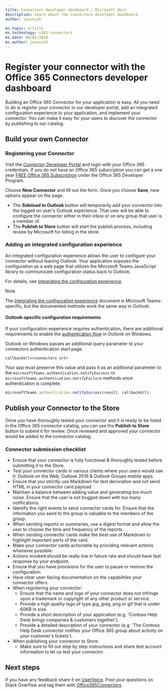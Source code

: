```yaml
---
title: Connectors developer dashboard | Microsoft Docs
description: Learn about the connectors developer dashboard.
author: jasonjoh

ms.topic: article
ms.technology: o365-connectors
ms.date: 08/02/2018
ms.author: jasonjoh
---
```


# Register your connector with the Office 365 Connectors developer dashboard

Building an Office 365 Connector for your application is easy. All you need to do is register your connector in our developer portal, add an integrated configuration experience to your application, and implement your connector. You can make it easy for your users to discover the connector by publishing to our catalog.

## Build your own Connector

### Registering your Connector

Visit the [Connector Developer Portal](https://aka.ms/connectorsdashboard) and login with your Office 365 credentials. If you do not have an Office 365 subscription you can get a one year [FREE Office 365 Subscription](https://developer.microsoft.com/office/dev-program) under the Office 365 Developer Program.

Choose **New Connector** and fill out the form. Once you choose **Save**, new options appear on the page.

- The **Sideload to Outlook** button will temporarily add your connector into the logged on user's Outlook experience. That user will be able to configure the connector either in their inbox or on any group that user is a member of.
- The **Publish to Store** button will start the publish process, including review by Microsoft for listing in the store.

### Adding an integrated configuration experience

An integrated configuration experience allows the user to configure your connector without leaving Outlook. Your application exposes the configuration as a web page that utilizes the Microsoft Teams JavaScript library to communicate configuration status back to Outlook.

For details, see [Integrating the configuration experience](/microsoftteams/platform/concepts/connectors/connectors-creating#integrating-the-configuration-experience).

> [!NOTE]
> The [Integrating the configuration experience](/microsoftteams/platform/concepts/connectors/connectors-creating#integrating-the-configuration-experience) document is Microsoft Teams-specific, but the documented methods work the same way in Outlook.

#### Outlook-specific configuration requirements

If your configuration experience requires authentication, there are additional requirements to enable the [authentication flow](/microsoftteams/platform/concepts/authentication/auth-flow-tab.md) in Outlook on Windows.

Outlook on Windows passes an additional query parameter to your connectors authentication start page.

```http
callbackUrl=<connectors url>
```

Your app must preserve this value and pass it as an additional parameter to the `microsoftTeams.authentication.notifySuccess` or `microsoftTeams.authentication.notifyFailure` methods once authentication is complete.

```js
microsoftTeams.authentication.notifySuccess(result, callbackUrl);
```

## Publish your Connector to the Store

Once you have thoroughly tested your connector and it is ready to be listed in the Office 365 connector catalog, you can use the **Publish to Store** button to submit it for review. Once reviewed and approved your connector would be added to the connector catalog.

### Connector submission checklist

- Ensure that your connector is fully functional & thoroughly tested before submitting it to the Store.
- Test your connector cards in various clients where your users would use it: Outlook on the Web, Outlook 2016 & Outlook Groups mobile apps.
- Ensure that you strictly use Markdown for text decoration and not send HTML in your connector card payload.
- Maintain a balance between adding value and generating too much noise. Ensure that the user is not bogged down with too many notifications.
- Identify the right events to send connector cards for. Ensure that the information you send to the group is valuable to the members of the group.
- When sending reports or summaries, use a digest format and allow the user to choose the time and frequency of the reports.
- When sending connector cards make the best use of Markdown to highlight important parts of the card.
- Make your connector cards actionable by providing relevant actions whenever possible.
- Actions invoked should be really low in failure rate and should have fast response by your endpoint.
- Ensure that you have provisions for the user to pause or remove the configuration.
- Have clear user-facing documentation on the capabilities your connector offers.
- When registering your connector:
  - Ensure that the name and logo of your connector does not infringe upon a trademark or copyright of any other product or service.
  - Provide a high quality logo of type jpg, jpeg, png or gif that is under 60KB in size.
  - Provide a short description of your application (e.g. 'Contoso Help Desk brings companies & customers together').
  - Provide a detailed description of your connector (e.g. 'The Contoso Help Desk connector notifies your Office 365 group about activity on your customer's tickets').
- When publishing your connector to Store:
  - Make sure to fill out step by step instructions and share test account information to let us test your connector.

## Next steps

If you have any feedback share it on <a target="_blank" href="https://officespdev.uservoice.com/forums/224641-general/category/146379-connectors">UserVoice</a>. Post your questions on Stack Overflow and tag them with [Office365Connectors](https://stackoverflow.com/questions/tagged/Office365Connectors?sort=newest).
